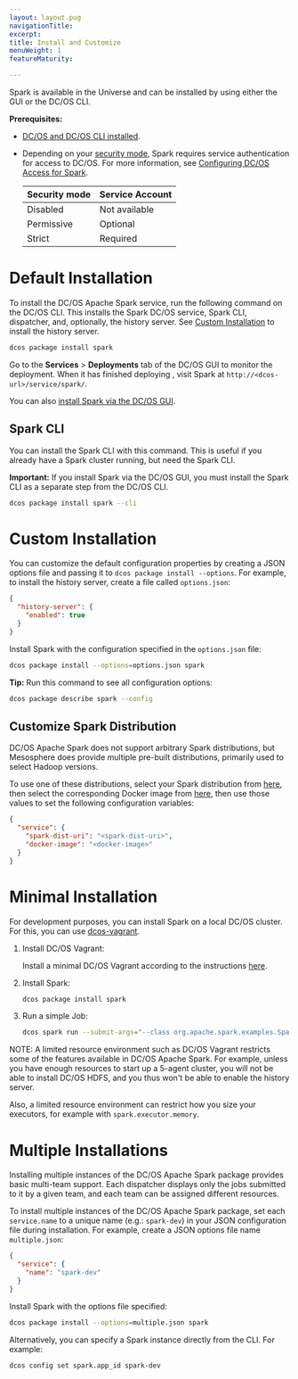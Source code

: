 ```yaml
---
layout: layout.pug
navigationTitle: 
excerpt:
title: Install and Customize
menuWeight: 1
featureMaturity:

---
```


Spark is available in the Universe and can be installed by using either the GUI or the DC/OS CLI.

**Prerequisites:**

- [DC/OS and DC/OS CLI installed](https://docs.mesosphere.com/1.9/installing/).
- Depending on your [security mode](https://docs.mesosphere.com/1.9/overview/security/security-modes/), Spark requires service authentication for access to DC/OS. For more information, see [Configuring DC/OS Access for Spark](https://docs.mesosphere.com/services/spark/spark-auth/).
  
  | Security mode | Service Account |
  |---------------|-----------------------|
  | Disabled      | Not available   |
  | Permissive    | Optional   |
  | Strict        | Required |

# Default Installation
To install the DC/OS Apache Spark service, run the following command on the DC/OS CLI. This installs the Spark DC/OS service, Spark CLI, dispatcher, and, optionally, the history server. See [Custom Installation][7] to install the history server.

```bash
dcos package install spark
```

Go to the **Services** > **Deployments** tab of the DC/OS GUI to monitor the deployment. When it has finished deploying , visit Spark at `http://<dcos-url>/service/spark/`.

You can also [install Spark via the DC/OS GUI](https://docs.mesosphere.com/1.9/usage/webinterface/#universe).


## Spark CLI
You can install the Spark CLI with this command. This is useful if you already have a Spark cluster running, but need the Spark CLI. 

**Important:** If you install Spark via the DC/OS GUI, you must install the Spark CLI as a separate step from the DC/OS CLI.

```bash
dcos package install spark --cli
```

<a name="custom"></a>

# Custom Installation

You can customize the default configuration properties by creating a JSON options file and passing it to `dcos package install --options`. For example, to install the history server, create a file called `options.json`:

```json
{
  "history-server": {
    "enabled": true
  }
}
```

Install Spark with the  configuration specified in the `options.json` file:

```bash
dcos package install --options=options.json spark
```

**Tip:** Run this command to see all configuration options:

```bash
dcos package describe spark --config
```

## Customize Spark Distribution

DC/OS Apache Spark does not support arbitrary Spark distributions, but Mesosphere does provide multiple pre-built distributions, primarily used to select Hadoop versions.  

To use one of these distributions, select your Spark distribution from [here](https://github.com/mesosphere/spark-build/blob/master/docs/spark-versions.md), then select the corresponding Docker image from [here](https://hub.docker.com/r/mesosphere/spark/tags/), then use those values to set the following configuration variables:

```json
{
  "service": {
    "spark-dist-uri": "<spark-dist-uri>",
    "docker-image": "<docker-image>"
  }
}
```

# Minimal Installation

For development purposes, you can install Spark on a local DC/OS cluster. For this, you can use [dcos-vagrant][16].

1. Install DC/OS Vagrant:

	Install a minimal DC/OS Vagrant according to the instructions [here][16].

1. Install Spark:

   ```bash
   dcos package install spark
   ```

1. Run a simple Job:

   ```bash
   dcos spark run --submit-args="--class org.apache.spark.examples.SparkPi http://downloads.mesosphere.com.s3.amazonaws.com/assets/spark/spark-examples_2.10-1.5.0.jar"
   ```

NOTE: A limited resource environment such as DC/OS Vagrant restricts some of the features available in DC/OS Apache Spark.  For example, unless you have enough resources to start up a 5-agent cluster, you will not be able to install DC/OS HDFS, and you thus won't be able to enable the history server.

Also, a limited resource environment can restrict how you size your executors, for example with `spark.executor.memory`.

# Multiple Installations

Installing multiple instances of the DC/OS Apache Spark package provides basic multi-team support. Each dispatcher displays only the jobs submitted to it by a given team, and each team can be assigned different resources.

To install multiple instances of the DC/OS Apache Spark package, set each `service.name` to a unique name (e.g.: `spark-dev`) in your JSON configuration file during installation. For example, create a JSON options file name `multiple.json`:

```json
{
  "service": {
    "name": "spark-dev"
  }
}
```

Install Spark with the options file specified:

```bash
dcos package install --options=multiple.json spark
```

Alternatively, you can specify a Spark instance directly from the CLI. For example:

```bash
dcos config set spark.app_id spark-dev
```

 [7]: #custom
 [16]: https://github.com/mesosphere/dcos-vagrant
